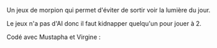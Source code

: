 Un jeux de morpion qui permet d'éviter de sortir voir la lumière du jour.

Le jeux n'a pas d'AI donc il faut kidnapper quelqu'un pour jouer à 2.

Codé avec Mustapha et Virgine : 
